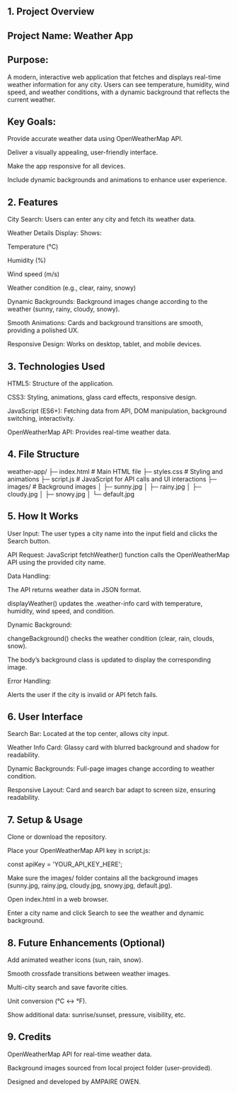 ## 1. Project Overview

## Project Name: Weather App

## Purpose:
A modern, interactive web application that fetches and displays real-time weather information for any city. Users can see temperature, humidity, wind speed, and weather conditions, with a dynamic background that reflects the current weather.

## Key Goals:

Provide accurate weather data using OpenWeatherMap API.

Deliver a visually appealing, user-friendly interface.

Make the app responsive for all devices.

Include dynamic backgrounds and animations to enhance user experience.

## 2. Features

City Search: Users can enter any city and fetch its weather data.

Weather Details Display: Shows:

Temperature (°C)

Humidity (%)

Wind speed (m/s)

Weather condition (e.g., clear, rainy, snowy)

Dynamic Backgrounds: Background images change according to the weather (sunny, rainy, cloudy, snowy).

Smooth Animations: Cards and background transitions are smooth, providing a polished UX.

Responsive Design: Works on desktop, tablet, and mobile devices.

## 3. Technologies Used

HTML5: Structure of the application.

CSS3: Styling, animations, glass card effects, responsive design.

JavaScript (ES6+): Fetching data from API, DOM manipulation, background switching, interactivity.

OpenWeatherMap API: Provides real-time weather data.

## 4. File Structure

weather-app/
├─ index.html          # Main HTML file
├─ styles.css          # Styling and animations
├─ script.js           # JavaScript for API calls and UI interactions
├─ images/             # Background images
│   ├─ sunny.jpg
│   ├─ rainy.jpg
│   ├─ cloudy.jpg
│   ├─ snowy.jpg
│   └─ default.jpg

## 5. How It Works

User Input:
The user types a city name into the input field and clicks the Search button.

API Request:
JavaScript fetchWeather() function calls the OpenWeatherMap API using the provided city name.

Data Handling:

The API returns weather data in JSON format.

displayWeather() updates the .weather-info card with temperature, humidity, wind speed, and condition.

Dynamic Background:

changeBackground() checks the weather condition (clear, rain, clouds, snow).

The body’s background class is updated to display the corresponding image.

Error Handling:

Alerts the user if the city is invalid or API fetch fails.

## 6. User Interface

Search Bar:
Located at the top center, allows city input.

Weather Info Card:
Glassy card with blurred background and shadow for readability.

Dynamic Backgrounds:
Full-page images change according to weather condition.

Responsive Layout:
Card and search bar adapt to screen size, ensuring readability.

## 7. Setup & Usage

Clone or download the repository.

Place your OpenWeatherMap API key in script.js:

const apiKey = 'YOUR_API_KEY_HERE';

Make sure the images/ folder contains all the background images (sunny.jpg, rainy.jpg, cloudy.jpg, snowy.jpg, default.jpg).

Open index.html in a web browser.

Enter a city name and click Search to see the weather and dynamic background.

## 8. Future Enhancements (Optional)

Add animated weather icons (sun, rain, snow).

Smooth crossfade transitions between weather images.

Multi-city search and save favorite cities.

Unit conversion (°C ↔ °F).

Show additional data: sunrise/sunset, pressure, visibility, etc.

## 9. Credits

OpenWeatherMap API for real-time weather data.

Background images sourced from local project folder (user-provided).

Designed and developed by AMPAIRE OWEN.

